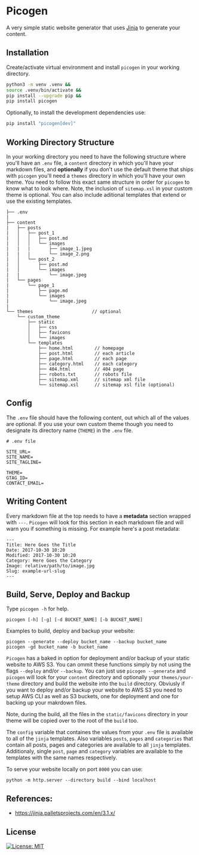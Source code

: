 # Picogen

A very simple static website generator that uses [Jinja](https://jinja.palletsprojects.com/en/3.1.x/) to generate your content.


## Installation

Create/activate virtual environment and install `picogen` in your working directory.

``` bash
python3 -m venv .venv &&
source .venv/bin/activate &&
pip install --upgrade pip &&
pip install picogen
```

Optionally, to install the development dependencies use:
``` bash
pip install "picogen[dev]"
```

## Working Directory Structure

In your working directory you need to have the following structure where you'll have an `.env` file, a `content` directory in which you'll have your markdown files, and **optionally** if you don't use the default theme that ships with `picogen` you'll need a `themes` directory in which you'll have your own theme. You need to follow this exact same structure in order for `picogen` to know what to look where. Note, the inclusion of `sitemap.xsl` in your custom theme is optional. You can also include aditional templates that extend or use the existing templates.

```
├── .env
|
├── content
|   ├── posts
|   │   ├── post_1
|   │   │   ├── post.md
|   │   │   └── images
|   |   |       ├── image_1.jpeg
|   |   |       └── image_2.png
|   │   └── post_2
|   │       ├── post.md
|   │       └── images
|   |           └── image.jpeg
|   └── pages
|       └── page_1
|           ├── page.md
|           └── images
|               └── image.jpeg
|
└── themes                      // optional
    └── custom_theme
        ├── static
        │   ├── css
        │   ├── favicons
        │   └── images
        └── templates
            ├── home.html        // homepage
            ├── post.html        // each article
            ├── page.html        // each page
            ├── category.html    // each category
            ├── 404.html         // 404 page
            ├── robots.txt       // robots file
            ├── sitemap.xml      // sitemap xml file
            └── sitemap.xsl      // sitemap xsl file (optional)
```

## Config

The `.env` file should have the following content, out which all of the values are optional. If you use your own custom theme though you need to designate its directory name (`THEME`) in the `.env` file.

```
# .env file

SITE_URL=
SITE_NAME=
SITE_TAGLINE=

THEME=
GTAG_ID=
CONTACT_EMAIL=
```

## Writing Content

Every markdown file at the top needs to have a **metadata** section wrapped with `---`. `Picogen` will look for this section in each markdown file and will warn you if something is missing. For example here's a post metadata:
```
---
Title: Here Goes the Title
Date: 2017-10-30 10:20
Modified: 2017-10-30 10:20
Category: Here Goes the Category
Image: relative/path/to/image.jpg
Slug: example-url-slug
---
```

## Build, Serve, Deploy and Backup

Type `picogen -h` for help.
```
picogen [-h] [-g] [-d BUCKET_NAME] [-b BUCKET_NAME]
```

Examples to build, deploy and backup your website:

```
picogen --generate --deploy bucket_name --backup bucket_name
picogen -gd bucket_name -b bucket_name
```

`Picogen` has a baked in option for deployment and/or backup of your static website to AWS S3. You can ommit these functions simply by not using the flags `--deploy` and/or `--backup`. You can just use `picogen --generate` and `picogen` will look for your `content` directory and optionally your `themes/your-theme` directory and build the website into the `build` directory. Obviusly if you want to deploy and/or backup your website to AWS S3 you need to setup AWS CLI as well as S3 buckets, one for deployment and one for backing up your makrdown files.

Note, during the build, all the files in the `static/favicons` directory in your theme will be copied over to the root of the `build` too.

The `config` variable that containes the values from your `.env` file is available to all of the `jinja` templates. Also variables `posts`, `pages` and `categories` that contain all posts, pages and categories are available to all `jinja` templates. Additionaly, single `post`, `page` and `category` variables are available to the templates with the same names respectively.

To serve your website locally on port `8000` you can use:
```
python -m http.server --directory build --bind localhost
```


## References:
- https://jinja.palletsprojects.com/en/3.1.x/


## License

[![License: MIT](https://img.shields.io/github/license/vlatan/nanogen?label=License)](/LICENSE "License: MIT")